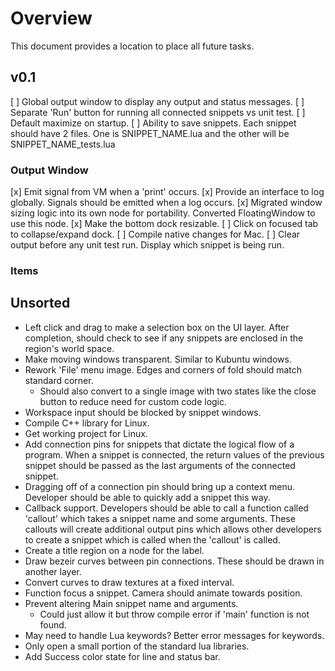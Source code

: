# Overview
This document provides a location to place all future tasks.

## v0.1
[ ] Global output window to display any output and status messages.
[ ] Separate 'Run' button for running all connected snippets vs unit test.
[ ] Default maximize on startup.
[ ] Ability to save snippets. Each snippet should have 2 files. One is SNIPPET_NAME.lua and the other will be SNIPPET_NAME_tests.lua

### Output Window
[x] Emit signal from VM when a 'print' occurs.
[x] Provide an interface to log globally. Signals should be emitted when a log occurs.
[x] Migrated window sizing logic into its own node for portability. Converted FloatingWindow to use this node.
[x] Make the bottom dock resizable.
[ ] Click on focused tab to collapse/expand dock.
[ ] Compile native changes for Mac.
[ ] Clear output before any unit test run. Display which snippet is being run.

### Items

## Unsorted
* Left click and drag to make a selection box on the UI layer. After completion, should check to see if any snippets are enclosed in the region's world space.
* Make moving windows transparent. Similar to Kubuntu windows.
* Rework 'File' menu image. Edges and corners of fold should match standard corner.
	* Should also convert to a single image with two states like the close button to reduce need for custom code logic.
* Workspace input should be blocked by snippet windows.
* Compile C++ library for Linux.
* Get working project for Linux.
* Add connection pins for snippets that dictate the logical flow of a program. When a snippet is connected, the return values of the previous snippet should be passed as the last arguments of the connected snippet.
* Dragging off of a connection pin should bring up a context menu. Developer should be able to quickly add a snippet this way.
* Callback support. Developers should be able to call a function called 'callout' which takes a snippet name and some arguments. These callouts will create additional output pins which allows other developers to create a snippet which is called when the 'callout' is called.
* Create a title region on a node for the label.
* Draw bezeir curves between pin connections. These should be drawn in another layer.
* Convert curves to draw textures at a fixed interval.
* Function focus a snippet. Camera should animate towards position.
* Prevent altering Main snippet name and arguments.
	* Could just allow it but throw compile error if 'main' function is not found.
* May need to handle Lua keywords? Better error messages for keywords.
* Only open a small portion of the standard lua libraries.
* Add Success color state for line and status bar.
